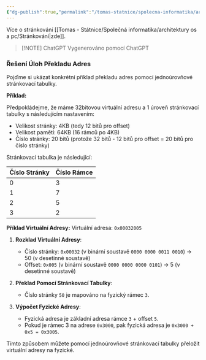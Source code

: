 ```yaml
---
{"dg-publish":true,"permalink":"/tomas-statnice/spolecna-informatika/architektury-os-a-pc/examples/preklad-adres/","tags":["tomas","architektura_pc_a_os","spolecna_informatika"],"noteIcon":""}
---
```


Více o stránkování [[Tomas - Státnice/Společná informatika/architektury os a pc/Stránkování\|zde]].

> [!NOTE] ChatGPT
> Vygenerováno pomocí ChatGPT
### **Řešení Úloh Překladu Adres**

Pojďme si ukázat konkrétní příklad překladu adres pomocí jednoúrovňové stránkovací tabulky.

**Příklad:**

Předpokládejme, že máme 32bitovou virtuální adresu a 1 úroveň stránkovací tabulky s následujícím nastavením:
- Velikost stránky: 4KB (tedy 12 bitů pro offset)
- Velikost paměti: 64KB (16 rámců po 4KB)
- Číslo stránky: 20 bitů (protože 32 bitů - 12 bitů pro offset = 20 bitů pro číslo stránky)

Stránkovací tabulka je následující:

| Číslo Stránky | Číslo Rámce |
|---------------|-------------|
| 0             | 3           |
| 1             | 7           |
| 2             | 5           |
| 3             | 2           |

**Příklad Virtuální Adresy:**
Virtuální adresa: `0x00032005`

1. **Rozklad Virtuální Adresy**:
   - Číslo stránky: `0x00032` (v binární soustavě `0000 0000 0011 0010`) -> 50 (v desetinné soustavě)
   - Offset: `0x005` (v binární soustavě `0000 0000 0000 0101`) -> 5 (v desetinné soustavě)

2. **Překlad Pomocí Stránkovací Tabulky**:
   - Číslo stránky `50` je mapováno na fyzický rámec `3`.

3. **Výpočet Fyzické Adresy**:
   - Fyzická adresa je základní adresa rámce `3` + offset `5`.
   - Pokud je rámec 3 na adrese `0x3000`, pak fyzická adresa je `0x3000 + 0x5 = 0x3005`.

Tímto způsobem můžete pomocí jednoúrovňové stránkovací tabulky přeložit virtuální adresy na fyzické.